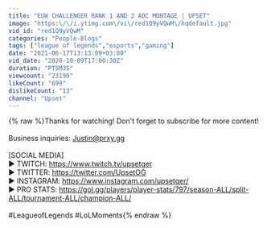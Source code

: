 ```yaml
---
title: "EUW CHALLENGER RANK 1 AND 2 ADC MONTAGE | UPSET"
image: "https:\/\/i.ytimg.com\/vi\/red1Q9yVQwM\/hqdefault.jpg"
vid_id: "red1Q9yVQwM"
categories: "People-Blogs"
tags: ["league of legends","esports","gaming"]
date: "2021-06-17T13:13:09+03:00"
vid_date: "2020-10-09T17:00:30Z"
duration: "PT5M3S"
viewcount: "23190"
likeCount: "699"
dislikeCount: "13"
channel: "Upset"
---
```

{% raw %}Thanks for watching! Don't forget to subscribe for more content!<br /><br />Business inquiries: Justin@prxy.gg<br /><br />[SOCIAL MEDIA]<br />► TWITCH: <a rel="nofollow" target="blank" href="https://www.twitch.tv/upsetger">https://www.twitch.tv/upsetger</a><br />► TWITTER: <a rel="nofollow" target="blank" href="https://twitter.com/UpsetOG">https://twitter.com/UpsetOG</a><br />► INSTAGRAM: <a rel="nofollow" target="blank" href="https://www.instagram.com/upsetger/">https://www.instagram.com/upsetger/</a><br />► PRO STATS: <a rel="nofollow" target="blank" href="https://gol.gg/players/player-stats/797/season-ALL/split-ALL/tournament-ALL/champion-ALL/">https://gol.gg/players/player-stats/797/season-ALL/split-ALL/tournament-ALL/champion-ALL/</a><br /><br />#LeagueofLegends #LoLMoments{% endraw %}
